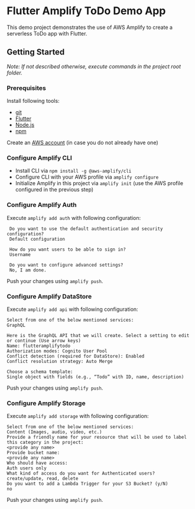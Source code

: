 # Flutter Amplify ToDo Demo App

This demo project demonstrates the use of AWS Amplify to create a serverless ToDo app with Flutter.

## Getting Started

_Note: If not described otherwise, execute commands in the project root folder._

### Prerequisites

Install following tools:
- [git](https://git-scm.com/)
- [Flutter](https://flutter.dev/docs/get-started/install)
- [Node.js](https://nodejs.org/)
- [npm](https://www.npmjs.com/get-npm)

Create an [AWS account](https://portal.aws.amazon.com/billing/signup?redirect_url=https%3A%2F%2Faws.amazon.com%2Fregistration-confirmation#/start)
(in case you do not already have one)

### Configure Amplify CLI

- Install CLI via ```npm install -g @aws-amplify/cli```
- Configure CLI with your AWS profile via ```amplify configure```
- Initialize Amplify in this project via ```amplify init``` (use the AWS profile configured in the previous step)

### Configure Amplify Auth

Execute ```amplify add auth``` with following configuration:
````
 Do you want to use the default authentication and security configuration? 
 Default configuration
 
 How do you want users to be able to sign in? 
 Username
 
 Do you want to configure advanced settings? 
 No, I am done.
````

Push your changes using ```amplify push```.

### Configure Amplify DataStore

Execute ```amplify add api``` with following configuration:
````
Select from one of the below mentioned services: 
GraphQL

Here is the GraphQL API that we will create. Select a setting to edit or continue (Use arrow keys)
Name: flutteramplifytodo 
Authorization modes: Cognito User Pool
Conflict detection (required for DataStore): Enabled 
Conflict resolution strategy: Auto Merge 

Choose a schema template: 
Single object with fields (e.g., “Todo” with ID, name, description)
````

Push your changes using ```amplify push```.

### Configure Amplify Storage

Execute ```amplify add storage``` with following configuration:
````
Select from one of the below mentioned services: 
Content (Images, audio, video, etc.)
Provide a friendly name for your resource that will be used to label this category in the project:
<provide any name>
Provide bucket name:
<provide any name>
Who should have access:
Auth users only
What kind of access do you want for Authenticated users?
create/update, read, delete
Do you want to add a Lambda Trigger for your S3 Bucket? (y/N)
no

````

Push your changes using ```amplify push```.
